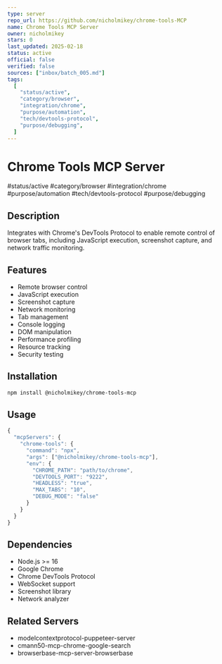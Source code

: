 ```yaml
---
type: server
repo_url: https://github.com/nicholmikey/chrome-tools-MCP
name: Chrome Tools MCP Server
owner: nicholmikey
stars: 0
last_updated: 2025-02-18
status: active
official: false
verified: false
sources: ["inbox/batch_005.md"]
tags:
  [
    "status/active",
    "category/browser",
    "integration/chrome",
    "purpose/automation",
    "tech/devtools-protocol",
    "purpose/debugging",
  ]
---
```


# Chrome Tools MCP Server

#status/active #category/browser #integration/chrome #purpose/automation #tech/devtools-protocol #purpose/debugging

## Description

Integrates with Chrome's DevTools Protocol to enable remote control of browser tabs, including JavaScript execution, screenshot capture, and network traffic monitoring.

## Features

- Remote browser control
- JavaScript execution
- Screenshot capture
- Network monitoring
- Tab management
- Console logging
- DOM manipulation
- Performance profiling
- Resource tracking
- Security testing

## Installation

```bash
npm install @nicholmikey/chrome-tools-mcp
```

## Usage

```javascript
{
  "mcpServers": {
    "chrome-tools": {
      "command": "npx",
      "args": ["@nicholmikey/chrome-tools-mcp"],
      "env": {
        "CHROME_PATH": "path/to/chrome",
        "DEVTOOLS_PORT": "9222",
        "HEADLESS": "true",
        "MAX_TABS": "10",
        "DEBUG_MODE": "false"
      }
    }
  }
}
```

## Dependencies

- Node.js >= 16
- Google Chrome
- Chrome DevTools Protocol
- WebSocket support
- Screenshot library
- Network analyzer

## Related Servers

- modelcontextprotocol-puppeteer-server
- cmann50-mcp-chrome-google-search
- browserbase-mcp-server-browserbase
